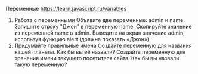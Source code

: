 Переменные
https://learn.javascript.ru/variables

1. Работа с переменными
	Объявите две переменные: admin и name.
	Запишите строку "Джон" в переменную name.
	Скопируйте значение из переменной name в admin.
	Выведите на экран значение admin, используя функцию alert (должна показать «Джон»).
2. Придумайте правильные имена
	Создайте переменную для названия нашей планеты. Как бы вы её назвали?
	Создайте переменную для хранения имени текущего посетителя сайта. Как бы вы назвали такую переменную?